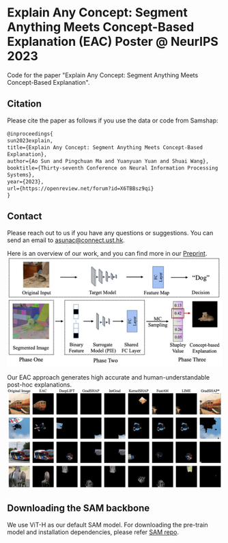 # Explain Any Concept: Segment Anything Meets Concept-Based Explanation (EAC) Poster @ NeurIPS 2023
Code for the paper "Explain Any Concept: Segment Anything Meets Concept-Based Explanation".

## Citation
Please cite the paper as follows if you use the data or code from Samshap:
```
@inproceedings{
sun2023explain,
title={Explain Any Concept: Segment Anything Meets Concept-Based Explanation},
author={Ao Sun and Pingchuan Ma and Yuanyuan Yuan and Shuai Wang},
booktitle={Thirty-seventh Conference on Neural Information Processing Systems},
year={2023},
url={https://openreview.net/forum?id=X6TBBsz9qi}
}
```
## Contact
Please reach out to us if you have any questions or suggestions. You can send an email to asunac@connect.ust.hk.

Here is an overview of our work, and you can find more in our [Preprint](https://arxiv.org/abs/2305.10289).
![Overview](./demo.png)

Our EAC approach generates high accurate and human-understandable post-hoc explanations.
![demo](./all_demo.png)

## Downloading the SAM backbone
We use ViT-H as our default SAM model. For downloading the pre-train model and installation dependencies, please refer [SAM repo](https://github.com/facebookresearch/segment-anything#model-checkpoints).

